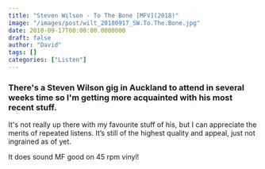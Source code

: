 ```yaml
---
title: "Steven Wilson - To The Bone [MFV](2018)"
image: "/images/post/wilt_20180917_SW.To.The.Bone.jpg"
date: 2018-09-17T00:00:00.0000000
draft: false
author: "David"
tags: []
categories: ["Listen"]
---
```

### There's a Steven Wilson gig in Auckland to attend in several weeks time so I'm getting more acquainted with his most recent stuff.

 It's not really up there with my favourite stuff of his, but I can appreciate the merits of repeated listens. It’s still of the highest quality and appeal, just not ingrained as of yet.

 It does sound MF good on 45 rpm vinyl!